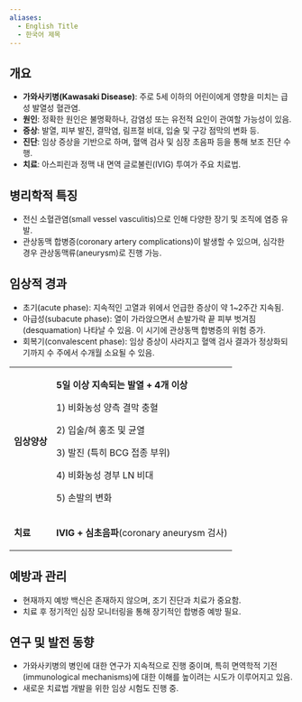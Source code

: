 ```yaml
---
aliases:
  - English Title
  - 한국어 제목
---
```



## 개요
- **가와사키병(Kawasaki Disease)**: 주로 5세 이하의 어린이에게 영향을 미치는 급성 발열성 혈관염.
- **원인**: 정확한 원인은 불명확하나, 감염성 또는 유전적 요인이 관여할 가능성이 있음.
- **증상**: 발열, 피부 발진, 결막염, 림프절 비대, 입술 및 구강 점막의 변화 등.
- **진단**: 임상 증상을 기반으로 하며, 혈액 검사 및 심장 초음파 등을 통해 보조 진단 수행.
- **치료**: 아스피린과 정맥 내 면역 글로불린(IVIG) 투여가 주요 치료법.

## 병리학적 특징
- 전신 소혈관염(small vessel vasculitis)으로 인해 다양한 장기 및 조직에 염증 유발.
- 관상동맥 합병증(coronary artery complications)이 발생할 수 있으며, 심각한 경우 관상동맥류(aneurysm)로 진행 가능.

## 임상적 경과
- 초기(acute phase): 지속적인 고열과 위에서 언급한 증상이 약 1~2주간 지속됨.
- 아급성(subacute phase): 열이 가라앉으면서 손발가락 끝 피부 벗겨짐(desquamation) 나타날 수 있음. 이 시기에 관상동맥 합병증의 위험 증가.
- 회복기(convalescent phase): 임상 증상이 사라지고 혈액 검사 결과가 정상화되기까지 수 주에서 수개월 소요될 수 있음.


<table><tbody><tr><td colspan="1" rowspan="1"><p><strong>임상양상</strong></p></td><td colspan="1" rowspan="1"><p><strong>5일 이상 지속되는 발열 + 4개 이상</strong></p><p>1) 비화농성 양측 결막 충혈</p><p>2) 입술/혀 홍조 및 균열</p><p>3) 발진 (특히 BCG 접종 부위)</p><p>4) 비화농성 경부 LN 비대</p><p>5) 손발의 변화</p></td></tr><tr><td colspan="1" rowspan="1"><p><strong>치료</strong></p></td><td colspan="1" rowspan="1"><p><strong>IVIG + 심초음파</strong>(coronary aneurysm 검사)</p></td></tr></tbody></table>

## 예방과 관리
- 현재까지 예방 백신은 존재하지 않으며, 조기 진단과 치료가 중요함.
- 치료 후 정기적인 심장 모니터링을 통해 장기적인 합병증 예방 필요.

## 연구 및 발전 동향
- 가와사키병의 병인에 대한 연구가 지속적으로 진행 중이며, 특히 면역학적 기전(immunological mechanisms)에 대한 이해를 높이려는 시도가 이루어지고 있음.
- 새로운 치료법 개발을 위한 임상 시험도 진행 중.